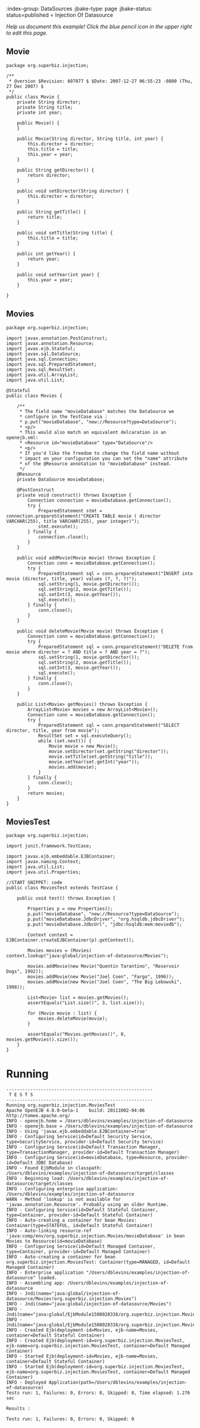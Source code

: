 :index-group:  DataSources
:jbake-type: page
:jbake-status: status=published
= Injection Of Datasource


*Help us document this example! Click the blue pencil icon in the upper right to edit this page.*

## Movie

    package org.superbiz.injection;
    
    /**
     * @version $Revision: 607077 $ $Date: 2007-12-27 06:55:23 -0800 (Thu, 27 Dec 2007) $
     */
    public class Movie {
        private String director;
        private String title;
        private int year;
    
        public Movie() {
        }
    
        public Movie(String director, String title, int year) {
            this.director = director;
            this.title = title;
            this.year = year;
        }
    
        public String getDirector() {
            return director;
        }
    
        public void setDirector(String director) {
            this.director = director;
        }
    
        public String getTitle() {
            return title;
        }
    
        public void setTitle(String title) {
            this.title = title;
        }
    
        public int getYear() {
            return year;
        }
    
        public void setYear(int year) {
            this.year = year;
        }
    
    }

## Movies

    package org.superbiz.injection;
    
    import javax.annotation.PostConstruct;
    import javax.annotation.Resource;
    import javax.ejb.Stateful;
    import javax.sql.DataSource;
    import java.sql.Connection;
    import java.sql.PreparedStatement;
    import java.sql.ResultSet;
    import java.util.ArrayList;
    import java.util.List;
    
    @Stateful
    public class Movies {
    
        /**
         * The field name "movieDatabase" matches the DataSource we
         * configure in the TestCase via :
         * p.put("movieDatabase", "new://Resource?type=DataSource");
         * <p/>
         * This would also match an equivalent delcaration in an openejb.xml:
         * <Resource id="movieDatabase" type="DataSource"/>
         * <p/>
         * If you'd like the freedom to change the field name without
         * impact on your configuration you can set the "name" attribute
         * of the @Resource annotation to "movieDatabase" instead.
         */
        @Resource
        private DataSource movieDatabase;
    
        @PostConstruct
        private void construct() throws Exception {
            Connection connection = movieDatabase.getConnection();
            try {
                PreparedStatement stmt = connection.prepareStatement("CREATE TABLE movie ( director VARCHAR(255), title VARCHAR(255), year integer)");
                stmt.execute();
            } finally {
                connection.close();
            }
        }
    
        public void addMovie(Movie movie) throws Exception {
            Connection conn = movieDatabase.getConnection();
            try {
                PreparedStatement sql = conn.prepareStatement("INSERT into movie (director, title, year) values (?, ?, ?)");
                sql.setString(1, movie.getDirector());
                sql.setString(2, movie.getTitle());
                sql.setInt(3, movie.getYear());
                sql.execute();
            } finally {
                conn.close();
            }
        }
    
        public void deleteMovie(Movie movie) throws Exception {
            Connection conn = movieDatabase.getConnection();
            try {
                PreparedStatement sql = conn.prepareStatement("DELETE from movie where director = ? AND title = ? AND year = ?");
                sql.setString(1, movie.getDirector());
                sql.setString(2, movie.getTitle());
                sql.setInt(3, movie.getYear());
                sql.execute();
            } finally {
                conn.close();
            }
        }
    
        public List<Movie> getMovies() throws Exception {
            ArrayList<Movie> movies = new ArrayList<Movie>();
            Connection conn = movieDatabase.getConnection();
            try {
                PreparedStatement sql = conn.prepareStatement("SELECT director, title, year from movie");
                ResultSet set = sql.executeQuery();
                while (set.next()) {
                    Movie movie = new Movie();
                    movie.setDirector(set.getString("director"));
                    movie.setTitle(set.getString("title"));
                    movie.setYear(set.getInt("year"));
                    movies.add(movie);
                }
            } finally {
                conn.close();
            }
            return movies;
        }
    }

## MoviesTest

    package org.superbiz.injection;
    
    import junit.framework.TestCase;
    
    import javax.ejb.embeddable.EJBContainer;
    import javax.naming.Context;
    import java.util.List;
    import java.util.Properties;
    
    //START SNIPPET: code
    public class MoviesTest extends TestCase {
    
        public void test() throws Exception {
    
            Properties p = new Properties();
            p.put("movieDatabase", "new://Resource?type=DataSource");
            p.put("movieDatabase.JdbcDriver", "org.hsqldb.jdbcDriver");
            p.put("movieDatabase.JdbcUrl", "jdbc:hsqldb:mem:moviedb");
    
            Context context = EJBContainer.createEJBContainer(p).getContext();
    
            Movies movies = (Movies) context.lookup("java:global/injection-of-datasource/Movies");
    
            movies.addMovie(new Movie("Quentin Tarantino", "Reservoir Dogs", 1992));
            movies.addMovie(new Movie("Joel Coen", "Fargo", 1996));
            movies.addMovie(new Movie("Joel Coen", "The Big Lebowski", 1998));
    
            List<Movie> list = movies.getMovies();
            assertEquals("List.size()", 3, list.size());
    
            for (Movie movie : list) {
                movies.deleteMovie(movie);
            }
    
            assertEquals("Movies.getMovies()", 0, movies.getMovies().size());
        }
    }

# Running

    
    -------------------------------------------------------
     T E S T S
    -------------------------------------------------------
    Running org.superbiz.injection.MoviesTest
    Apache OpenEJB 4.0.0-beta-1    build: 20111002-04:06
    http://tomee.apache.org/
    INFO - openejb.home = /Users/dblevins/examples/injection-of-datasource
    INFO - openejb.base = /Users/dblevins/examples/injection-of-datasource
    INFO - Using 'javax.ejb.embeddable.EJBContainer=true'
    INFO - Configuring Service(id=Default Security Service, type=SecurityService, provider-id=Default Security Service)
    INFO - Configuring Service(id=Default Transaction Manager, type=TransactionManager, provider-id=Default Transaction Manager)
    INFO - Configuring Service(id=movieDatabase, type=Resource, provider-id=Default JDBC Database)
    INFO - Found EjbModule in classpath: /Users/dblevins/examples/injection-of-datasource/target/classes
    INFO - Beginning load: /Users/dblevins/examples/injection-of-datasource/target/classes
    INFO - Configuring enterprise application: /Users/dblevins/examples/injection-of-datasource
    WARN - Method 'lookup' is not available for 'javax.annotation.Resource'. Probably using an older Runtime.
    INFO - Configuring Service(id=Default Stateful Container, type=Container, provider-id=Default Stateful Container)
    INFO - Auto-creating a container for bean Movies: Container(type=STATEFUL, id=Default Stateful Container)
    INFO - Auto-linking resource-ref 'java:comp/env/org.superbiz.injection.Movies/movieDatabase' in bean Movies to Resource(id=movieDatabase)
    INFO - Configuring Service(id=Default Managed Container, type=Container, provider-id=Default Managed Container)
    INFO - Auto-creating a container for bean org.superbiz.injection.MoviesTest: Container(type=MANAGED, id=Default Managed Container)
    INFO - Enterprise application "/Users/dblevins/examples/injection-of-datasource" loaded.
    INFO - Assembling app: /Users/dblevins/examples/injection-of-datasource
    INFO - Jndi(name="java:global/injection-of-datasource/Movies!org.superbiz.injection.Movies")
    INFO - Jndi(name="java:global/injection-of-datasource/Movies")
    INFO - Jndi(name="java:global/EjbModule1508028338/org.superbiz.injection.MoviesTest!org.superbiz.injection.MoviesTest")
    INFO - Jndi(name="java:global/EjbModule1508028338/org.superbiz.injection.MoviesTest")
    INFO - Created Ejb(deployment-id=Movies, ejb-name=Movies, container=Default Stateful Container)
    INFO - Created Ejb(deployment-id=org.superbiz.injection.MoviesTest, ejb-name=org.superbiz.injection.MoviesTest, container=Default Managed Container)
    INFO - Started Ejb(deployment-id=Movies, ejb-name=Movies, container=Default Stateful Container)
    INFO - Started Ejb(deployment-id=org.superbiz.injection.MoviesTest, ejb-name=org.superbiz.injection.MoviesTest, container=Default Managed Container)
    INFO - Deployed Application(path=/Users/dblevins/examples/injection-of-datasource)
    Tests run: 1, Failures: 0, Errors: 0, Skipped: 0, Time elapsed: 1.276 sec
    
    Results :
    
    Tests run: 1, Failures: 0, Errors: 0, Skipped: 0
    
